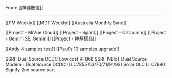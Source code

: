 From: [[神達數位]]

---

[[PM Weekly]]
[[MDT Weekly]]
[[Australia Monthly Sync]]

[[Project - MiVue Cloud]]
[[Project - Sprint]]
[[Project - Orbcomm]]
[[Project - Gemini SE, Gemini]]
[[Project - 神基樣品]]

[[Andy 4 samples test]]
[[Paul's 10 samples upgrade]]


SSRF Dual Source DCDC 
Low cost RF868 SSRF
NBIoT Dual Source Modem+ Dual Source DCDC (LLC7852/53/70/71/91/93)
Solar OLC LLC7880
Signify 2nd source part